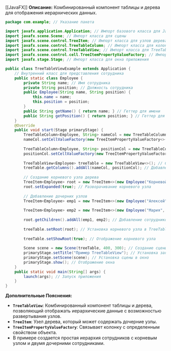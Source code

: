 [[JavaFX]]
**Описание:** Комбинированный компонент таблицы и дерева для отображения иерархических данных.

```java ignore
package com.example; // Указание пакета

import javafx.application.Application; // Импорт базового класса для JavaFX-приложений
import javafx.scene.Scene; // Импорт класса для сцены
import javafx.scene.control.TreeItem; // Импорт класса для узлов дерева
import javafx.scene.control.TreeTableColumn; // Импорт класса для колонок TreeTableView
import javafx.scene.control.TreeTableView; // Импорт класса для TreeTableView
import javafx.scene.control.cell.TreeItemPropertyValueFactory; // Импорт класса для связывания данных
import javafx.stage.Stage; // Импорт класса для окна приложения

public class TreeTableViewExample extends Application {
    // Внутренний класс для представления сотрудника
    public static class Employee {
        private String name; // Имя сотрудника
        private String position; // Должность сотрудника
        public Employee(String name, String position) {
            this.name = name;
            this.position = position;
        }
        public String getName() { return name; } // Геттер для имени
        public String getPosition() { return position; } // Геттер для должности
    }
    @Override
    public void start(Stage primaryStage) {
        TreeTableColumn<Employee, String> nameCol = new TreeTableColumn<>("Имя"); // Создание колонки для имени
        nameCol.setCellValueFactory(new TreeItemPropertyValueFactory<>("name")); // Связывание с полем name
        
        TreeTableColumn<Employee, String> positionCol = new TreeTableColumn<>("Должность"); // Создание колонки для должности
        positionCol.setCellValueFactory(new TreeItemPropertyValueFactory<>("position")); // Связывание с полем position
        
        TreeTableView<Employee> treeTable = new TreeTableView<>(); // Создание TreeTableView
        treeTable.getColumns().addAll(nameCol, positionCol); // Добавление колонок в TreeTableView
        
        // Создание корневого узла дерева
        TreeItem<Employee> root = new TreeItem<>(new Employee("Корневой", "Руководитель")); // Создание корневого узла
        root.setExpanded(true); // Разворачивание корневого узла
        
        // Добавление дочерних узлов
        TreeItem<Employee> emp1 = new TreeItem<>(new Employee("Алексей", "Разработчик")); // Создание первого сотрудника
        
        TreeItem<Employee> emp2 = new TreeItem<>(new Employee("Мария", "Дизайнер")); // Создание второго сотрудника
        
        root.getChildren().addAll(emp1, emp2); // Добавление сотрудников в корневой узел
        
        treeTable.setRoot(root); // Установка корневого узла в TreeTableView
        
        treeTable.setShowRoot(true); // Отображение корневого узла
        
        Scene scene = new Scene(treeTable, 400, 300); // Создание сцены с TreeTableView и размером
        primaryStage.setTitle("Пример TreeTableView"); // Установка заголовка окна
        primaryStage.setScene(scene); // Установка сцены в окно
        primaryStage.show(); // Отображение окна
    }
    public static void main(String[] args) {
        launch(args); // Запуск приложения
    }
}
```

**Дополнительные Пояснения:**

- **`TreeTableView`**: Комбинированный компонент таблицы и дерева, позволяющий отображать иерархические данные с возможностью развертывания узлов.
- **`TreeItem`**: Узел дерева, который может содержать дочерние узлы.
- **`TreeItemPropertyValueFactory`**: Связывает колонку с определенным свойством объекта.
- В примере создается простая иерархия сотрудников с корневым узлом и двумя дочерними сотрудниками.